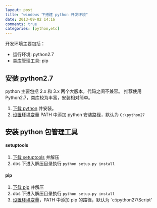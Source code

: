 ```yaml
---
layout: post
title: "windows 下搭建 python 开发环境"
date: 2013-09-02 14:16
comments: true
categories: [python,etc]
---
```


开发环境主要包括：

- 运行环境: python2.7
- 类库管理工具: pip

<!--more-->

安装 python2.7
--------------

python 主要包括 2.x 和 3.x 两个大版本，代码之间不兼容。
推荐使用 Python2.7，类库较为丰富，安装相对简单。

1. [下载 python][download-python] 并安装。
2. [设置环境变量][set-env] PATH 中添加 python 安装路径，默认为 `C:\python27`

安装 python 包管理工具
----------------------

#### setuptools

1. [下载 setuptools][download-setuptools] 并解压
2. dos 下进入解压目录执行 `python setup.py install`

#### pip

1. [下载 pip][download-pip] 并解压
2. dos 下进入解压目录执行 `python setup.py install`
3. [设置环境变量][set-env]，PATH 中添加 pip 的路径，默认为 `c:\python27\Script'

[download-python]: http://www.python.org/getit/
[download-setuptools]: https://pypi.python.org/pypi/setuptools/1.1
[download-pip]: https://pypi.python.org/pypi/pip
[set-env]: http://zhidao.baidu.com/question/187573577.html
